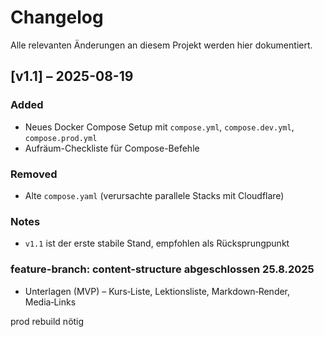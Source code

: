 # Changelog

Alle relevanten Änderungen an diesem Projekt werden hier dokumentiert.

## [v1.1] – 2025-08-19
### Added
- Neues Docker Compose Setup mit `compose.yml`, `compose.dev.yml`, `compose.prod.yml`
- Aufräum-Checkliste für Compose-Befehle

### Removed
- Alte `compose.yaml` (verursachte parallele Stacks mit Cloudflare)

### Notes
- `v1.1` ist der erste stabile Stand, empfohlen als Rücksprungpunkt

### feature-branch: content-structure abgeschlossen 25.8.2025
- Unterlagen (MVP) – Kurs‑Liste, Lektionsliste, Markdown‑Render, Media‑Links

prod rebuild nötig


